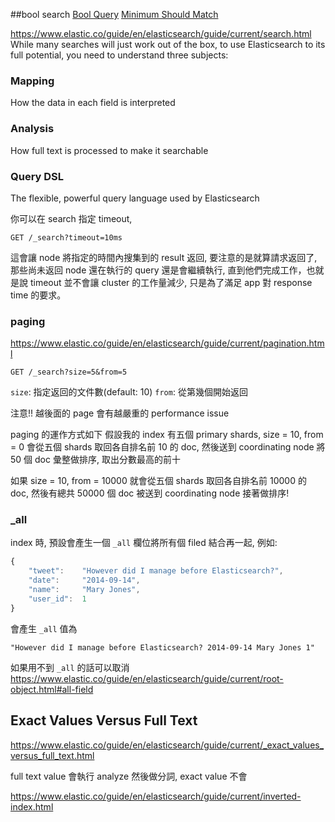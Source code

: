 ##bool search
[Bool Query](https://www.elastic.co/guide/en/elasticsearch/reference/1.7/query-dsl-bool-query.html)
[Minimum Should Match](https://www.elastic.co/guide/en/elasticsearch/reference/1.7/query-dsl-minimum-should-match.html)

https://www.elastic.co/guide/en/elasticsearch/guide/current/search.html
While many searches will just work out of the box, to use Elasticsearch to its full potential, you need to understand three subjects:

### Mapping
How the data in each field is interpreted
### Analysis
How full text is processed to make it searchable
### Query DSL
The flexible, powerful query language used by Elasticsearch


你可以在 search 指定 timeout,
```
GET /_search?timeout=10ms
```

這會讓 node 將指定的時間內搜集到的 result 返回, 要注意的是就算請求返回了, 那些尚未返回 node 還在執行的 query 還是會繼續執行, 直到他們完成工作，也就是說 timeout 並不會讓 cluster 的工作量減少, 只是為了滿足 app 對 response time 的要求。

### paging
https://www.elastic.co/guide/en/elasticsearch/guide/current/pagination.html
```
GET /_search?size=5&from=5
```
`size`: 指定返回的文件數(default: 10)
`from`: 從第幾個開始返回

注意!! 越後面的 page 會有越嚴重的 performance issue

paging 的運作方式如下
假設我的 index 有五個 primary shards, size = 10, from = 0
會從五個 shards 取回各自排名前 10 的 doc, 然後送到 coordinating node 將 50 個 doc 彙整做排序, 取出分數最高的前十

如果 size = 10, from = 10000
就會從五個 shards 取回各自排名前 10000 的 doc, 然後有總共 50000 個 doc 被送到 coordinating node 接著做排序!


### _all
index 時, 預設會產生一個 `_all` 欄位將所有個 filed 結合再一起, 例如:

```js
{
    "tweet":    "However did I manage before Elasticsearch?",
    "date":     "2014-09-14",
    "name":     "Mary Jones",
    "user_id":  1
}
```

會產生 `_all` 值為

```
"However did I manage before Elasticsearch? 2014-09-14 Mary Jones 1"
```

如果用不到 `_all` 的話可以取消 https://www.elastic.co/guide/en/elasticsearch/guide/current/root-object.html#all-field


## Exact Values Versus Full Text
https://www.elastic.co/guide/en/elasticsearch/guide/current/_exact_values_versus_full_text.html

full text value 會執行 analyze 然後做分詞, exact value 不會

https://www.elastic.co/guide/en/elasticsearch/guide/current/inverted-index.html

